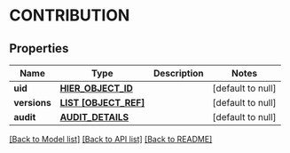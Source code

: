 # CONTRIBUTION

## Properties
Name | Type | Description | Notes
------------ | ------------- | ------------- | -------------
**uid** | [**HIER_OBJECT_ID**](HierObjectId.md) |  | [default to null]
**versions** | [**LIST [OBJECT_REF]**](ObjectRef.md) |  | [default to null]
**audit** | [**AUDIT_DETAILS**](AuditDetails.md) |  | [default to null]

[[Back to Model list]](../README.md#documentation-for-models) [[Back to API list]](../README.md#documentation-for-api-endpoints) [[Back to README]](../README.md)


